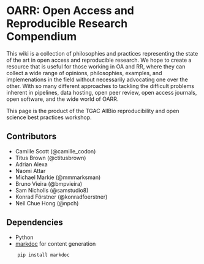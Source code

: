 OARR: Open Access and Reproducible Research Compendium
=======================================================

This wiki is a collection of philosophies and practices representing the state of the art in open access and reproducible research. We hope to create a resource that is useful for those working in OA and RR, where they can collect a wide range of opinions, philosophies, examples, and implemenations in the field without necessarily advocating one over the other. With so many different approaches to tackling the difficult problems inherent in pipelines, data hosting, open peer review, open access journals, open software, and the wide world of OARR.

This page is the product of the TGAC AllBio reproducibility and open science best practices workshop.

Contributors
------------

* Camille Scott (@camille\_codon)
* Titus Brown (@ctitusbrown)
* Adrian Alexa
* Naomi Attar
* Michael Markie (@mmmarksman)
* Bruno Vieira (@bmpvieira)
* Sam Nicholls (@samstudio8)
* Konrad Förstner (@konradfoerstner)
* Neil Chue Hong (@npch)

Dependencies
------------

* Python
* [markdoc](http://markdoc.org/) for content generation
```
    pip install markdoc
```
